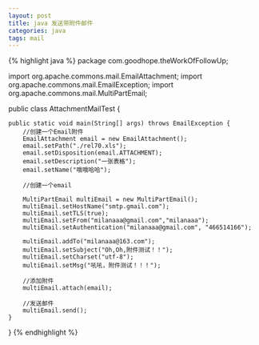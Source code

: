 ```yaml
---
layout: post
title: java 发送带附件邮件
categories: java
tags: mail
---
```


{% highlight java %}
package com.goodhope.theWorkOfFollowUp;

import org.apache.commons.mail.EmailAttachment;
import org.apache.commons.mail.EmailException;
import org.apache.commons.mail.MultiPartEmail;

public class AttachmentMailTest {

    public static void main(String[] args) throws EmailException {
		//创建一个Email附件 
        EmailAttachment email = new EmailAttachment();
        email.setPath("./rel70.xls");
        email.setDisposition(email.ATTACHMENT);
        email.setDescription("一张表格");
        email.setName("哦哦哈哈");

		//创建一个email 

        MultiPartEmail multiEmail = new MultiPartEmail();
        multiEmail.setHostName("smtp.gmail.com");
        multiEmail.setTLS(true);
        multiEmail.setFrom("milanaaa@gmail.com","milanaaa");
        multiEmail.setAuthentication("milanaaa@gmail.com", "466514166");
        
        multiEmail.addTo("milanaaa@163.com");
        multiEmail.setSubject("Oh,Oh,附件测试！！");
        multiEmail.setCharset("utf-8");
        multiEmail.setMsg("吼吼，附件测试！！！");

		//添加附件 
        multiEmail.attach(email);

		//发送邮件 
        multiEmail.send();
    }

}
{% endhighlight %}
